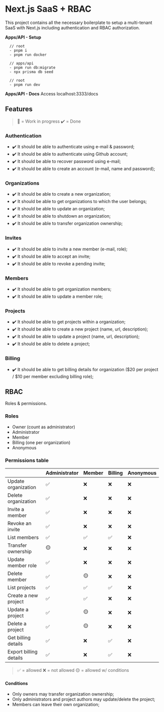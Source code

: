 # Next.js SaaS + RBAC

This project contains all the necessary boilerplate to setup a multi-tenant SaaS with Next.js including authentication and RBAC authorization.

**Apps/API - Setup**

```
  // root
  - pnpm i
  - pnpm run docker

  // apps/api
  - pnpm run db:migrate
  - npx prisma db seed

  // root
  - pnpm run dev
```

**Apps/API - Docs**
Access localhost:3333/docs

## Features

> 🚧 = Work in progress
> ✔️ = Done

### Authentication

- ✔️ It should be able to authenticate using e-mail & password;
- ✔️ It should be able to authenticate using Github account;
- ✔️ It should be able to recover password using e-mail;
- ✔️ It should be able to create an account (e-mail, name and password);

### Organizations

- ✔️ It should be able to create a new organization;
- ✔️ It should be able to get organizations to which the user belongs;
- ✔️ It should be able to update an organization;
- ✔️ It should be able to shutdown an organization;
- ✔️ It should be able to transfer organization ownership;

### Invites

- ✔️ It should be able to invite a new member (e-mail, role);
- ✔️ It should be able to accept an invite;
- ✔️ It should be able to revoke a pending invite;

### Members

- ✔️ It should be able to get organization members;
- ✔️ It should be able to update a member role;

### Projects

- ✔️ It should be able to get projects within a organization;
- ✔️ It should be able to create a new project (name, url, description);
- ✔️ It should be able to update a project (name, url, description);
- ✔️ It should be able to delete a project;

### Billing

- ✔️ It should be able to get billing details for organization ($20 per project / $10 per member excluding billing role);

## RBAC

Roles & permissions.

### Roles

- Owner (count as administrator)
- Administrator
- Member
- Billing (one per organization)
- Anonymous

### Permissions table

|                        | Administrator | Member | Billing | Anonymous |
| ---------------------- | ------------- | ------ | ------- | --------- |
| Update organization    | ✅            | ❌     | ❌      | ❌        |
| Delete organization    | ✅            | ❌     | ❌      | ❌        |
| Invite a member        | ✅            | ❌     | ❌      | ❌        |
| Revoke an invite       | ✅            | ❌     | ❌      | ❌        |
| List members           | ✅            | ✅     | ✅      | ❌        |
| Transfer ownership     | 🟡            | ❌     | ❌      | ❌        |
| Update member role     | ✅            | ❌     | ❌      | ❌        |
| Delete member          | ✅            | 🟡     | ❌      | ❌        |
| List projects          | ✅            | ✅     | ✅      | ❌        |
| Create a new project   | ✅            | ✅     | ❌      | ❌        |
| Update a project       | ✅            | 🟡     | ❌      | ❌        |
| Delete a project       | ✅            | 🟡     | ❌      | ❌        |
| Get billing details    | ✅            | ❌     | ✅      | ❌        |
| Export billing details | ✅            | ❌     | ✅      | ❌        |

> ✅ = allowed
> ❌ = not allowed
> 🟡 = allowed w/ conditions

#### Conditions

- Only owners may transfer organization ownership;
- Only administrators and project authors may update/delete the project;
- Members can leave their own organization;
